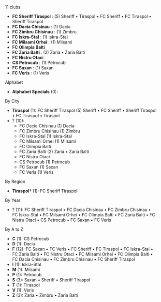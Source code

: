 11 clubs

- **FC Sheriff Tiraspol** : (5) Sheriff • Tiraspol • FC Sheriff • FC Tiraspol • Sheriff Tiraspol
- **FC Dacia Chisinau** : (1) Dacia
- **FC Zimbru Chisinau** : (1) Zimbru
- **FC Iskra-Stal** : (1) Iskra-Stal
- **FC Milsami Orhei** : (1) Milsami
- **FC Olimpia Balti**
- **FC Zaria Balti** : (2) Zaria • Zaria Balti
- **FC Nistru Otaci**
- **CS Petrocub** : (1) Petrocub
- **FC Saxan** : (1) Saxan
- **FC Veris** : (1) Veris




Alphabet

- **Alphabet Specials** (0): 




By City

- **Tiraspol** (1): FC Sheriff Tiraspol  (5) Sheriff • FC Sheriff • Sheriff Tiraspol • FC Tiraspol • Tiraspol
- ? (10): 
  - FC Dacia Chisinau  (1) Dacia
  - FC Zimbru Chisinau  (1) Zimbru
  - FC Iskra-Stal  (1) Iskra-Stal
  - FC Milsami Orhei  (1) Milsami
  - FC Olimpia Balti 
  - FC Zaria Balti  (2) Zaria • Zaria Balti
  - FC Nistru Otaci 
  - CS Petrocub  (1) Petrocub
  - FC Saxan  (1) Saxan
  - FC Veris  (1) Veris




By Region

- **Tiraspol†** (1):   FC Sheriff Tiraspol




By Year

- ? (11):   FC Sheriff Tiraspol • FC Dacia Chisinau • FC Zimbru Chisinau • FC Iskra-Stal • FC Milsami Orhei • FC Olimpia Balti • FC Zaria Balti • FC Nistru Otaci • CS Petrocub • FC Saxan • FC Veris






By A to Z

- **C** (1): CS Petrocub
- **D** (1): Dacia
- **F** (12): FC Saxan • FC Veris • FC Sheriff • FC Tiraspol • FC Iskra-Stal • FC Zaria Balti • FC Nistru Otaci • FC Milsami Orhei • FC Olimpia Balti • FC Dacia Chisinau • FC Zimbru Chisinau • FC Sheriff Tiraspol
- **I** (1): Iskra-Stal
- **M** (1): Milsami
- **P** (1): Petrocub
- **S** (3): Saxan • Sheriff • Sheriff Tiraspol
- **T** (1): Tiraspol
- **V** (1): Veris
- **Z** (3): Zaria • Zimbru • Zaria Balti




